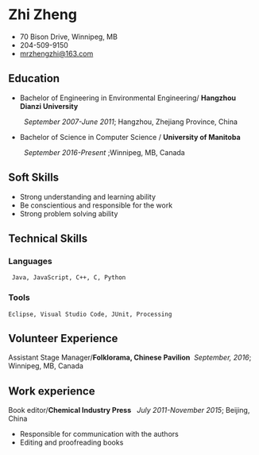 #  Zhi Zheng

+ 70 Bison Drive, Winnipeg, MB
+ 204-509-9150
+ mrzhengzhi@163.com

## Education
+ Bachelor of Engineering in Environmental Engineering/ **Hangzhou Dianzi University**

     &nbsp; *September 2007-June 2011*; Hangzhou, Zhejiang Province, China 
       
+ Bachelor of Science in Computer Science / **University of Manitoba**

     &nbsp; *September 2016-Present* ;Winnipeg, MB, Canada

## Soft Skills
+ Strong understanding and learning ability
+ Be conscientious and responsible for the work
+ Strong problem solving ability

## Technical Skills
### Languages
     Java, JavaScript, C++, C, Python
### Tools
    Eclipse, Visual Studio Code, JUnit, Processing

## Volunteer Experience
Assistant Stage Manager/**Folklorama, Chinese Pavilion** 
&nbsp;*September, 2016*; Winnipeg, MB, Canada   
## Work experience
Book editor/**Chemical Industry Press**
&nbsp; *July 2011-November 2015*; Beijing, China
+ Responsible for communication with the authors
+ Editing and proofreading books
